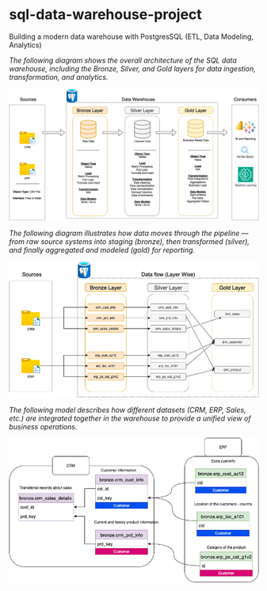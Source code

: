 # sql-data-warehouse-project
Building a modern data warehouse with PostgresSQL (ETL, Data Modeling, Analytics)

*The following diagram shows the overall architecture of the SQL data warehouse, including the Bronze, Silver, and Gold layers for data ingestion, transformation, and analytics.*

![Data Architecture](docs/Data_Architechture.png)

*The following diagram illustrates how data moves through the pipeline — from raw source systems into staging (bronze), then transformed (silver), and finally aggregated and modeled (gold) for reporting.*

![Data Flow Diagram](docs/Data_Flow_Diagram.png)

*The following model describes how different datasets (CRM, ERP, Sales, etc.) are integrated together in the warehouse to provide a unified view of business operations.*

![Integration Model](docs/Integration_Model.png)
